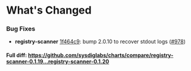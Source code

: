 # What's Changed

### Bug Fixes
- **registry-scanner** [1f464c9](https://github.com/sysdiglabs/charts/commit/1f464c948bcedae60545579a2fa8e3923af657fd): bump 2.0.10 to recover stdout logs ([#978](https://github.com/sysdiglabs/charts/issues/978))

#### Full diff: https://github.com/sysdiglabs/charts/compare/registry-scanner-0.1.19...registry-scanner-0.1.20

